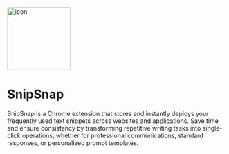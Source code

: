<img width="146" alt="icon" src="https://github.com/user-attachments/assets/df057476-aa9c-4fc0-ba70-4c4e7aff8afa" />

# SnipSnap 
SnipSnap is a Chrome extension that stores and instantly deploys your frequently used text snippets across websites and applications. Save time and ensure consistency by transforming repetitive writing tasks into single-click operations, whether for professional communications, standard responses, or personalized prompt templates.
